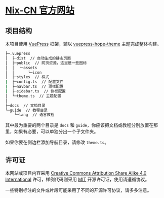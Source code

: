 # [Nix-CN 官方网站](https://nixos-cn.org/)

## 项目结构

本项目使用 [VuePress](https://vuepress.vuejs.org/zh/) 框架，辅以 [vuepress-hope-theme](https://vuepress-theme-hope.github.io/v2/zh/) 主题完成整体构建。

```bash
├─.vuepress
│  ├─dist  // 自动生成的静态页面
│  ├─public  // 网页资源，这里是一些图标
│  │  └─assets
│  │      └─icon
│  ├─styles  // 样式
|  ├─config.ts  // 配置文件
|  ├─navbar.ts  // 顶栏配置
|  ├─sidebar.ts  // 侧栏配置
│  └─theme.ts  // 主题配置
│
├─docs  // 文档目录
└─guide  // 教程目录
    └─lang  // 语言教程
```

其中最为重要的两个目录是 `docs` 和 `guide`，你应该把文档或教程分别放置在那里，如果有必要，可以单独分出一个子文件夹。

如果你要在侧边栏添加导航目录，请修改 `theme.ts`。

## 许可证

本网站或项目内容采用 [Creative Commons Attribution Share Alike 4.0 International](LICENSES/CC-BY-SA-4.0.txt) 许可，样例代码则采用 [MIT](LICENSES/MIT.txt) 开源许可证，使用请遵循协议。

一些特别标注的文件或片段可能采用了不同的开源许可协议，请多多注意。
